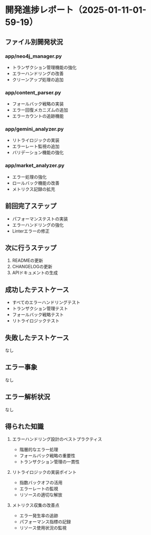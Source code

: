 # 開発進捗レポート（2025-01-11-01-59-19）

## ファイル別開発状況

### app/neo4j_manager.py
- トランザクション管理機能の強化
- エラーハンドリングの改善
- クリーンアップ処理の追加

### app/content_parser.py
- フォールバック戦略の実装
- エラー回復メカニズムの追加
- エラーカウントの追跡機能

### app/gemini_analyzer.py
- リトライロジックの実装
- エラーレート監視の追加
- バリデーション機能の強化

### app/market_analyzer.py
- エラー処理の強化
- ロールバック機能の改善
- メトリクス記録の拡充

## 前回完了ステップ
- パフォーマンステストの実装
- エラーハンドリングの強化
- Linterエラーの修正

## 次に行うステップ
1. READMEの更新
2. CHANGELOGの更新
3. APIドキュメントの生成

## 成功したテストケース
- すべてのエラーハンドリングテスト
- トランザクション管理テスト
- フォールバック戦略テスト
- リトライロジックテスト

## 失敗したテストケース
なし

## エラー事象
なし

## エラー解析状況
なし

## 得られた知識
1. エラーハンドリング設計のベストプラクティス
   - 階層的なエラー処理
   - フォールバック戦略の重要性
   - トランザクション管理の一貫性

2. リトライロジックの実装ポイント
   - 指数バックオフの活用
   - エラーレートの監視
   - リソースの適切な解放

3. メトリクス収集の改善点
   - エラー発生率の追跡
   - パフォーマンス指標の記録
   - リソース使用状況の監視 